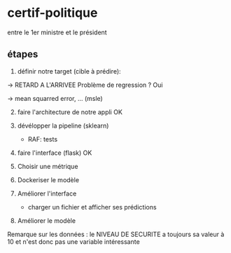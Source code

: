 # certif-politique
entre le 1er ministre et le président


## étapes

1) définir notre target (cible à prédire):

-> RETARD A L'ARRIVEE
Problème de regression ? Oui

-> mean squarred error, ... (msle)


2) faire l'architecture de notre appli
OK

3) dévélopper la pipeline (sklearn)
    - RAF: tests
    
4) faire l'interface (flask)
OK

5) Choisir une métrique

6) Dockeriser le modèle

7) Améliorer l'interface
    -   charger un fichier et afficher ses prédictions

8) Améliorer le modèle


Remarque sur les données :
le NIVEAU DE SECURITE a toujours sa valeur à 10 et n'est donc pas une variable intéressante

